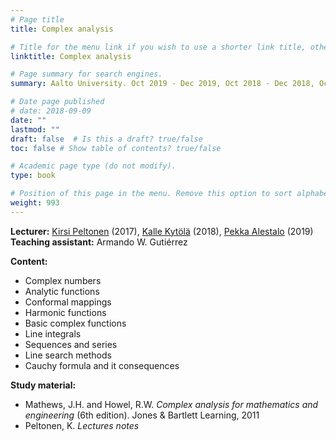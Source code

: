 ```yaml
---
# Page title
title: Complex analysis

# Title for the menu link if you wish to use a shorter link title, otherwise remove this option.
linktitle: Complex analysis

# Page summary for search engines.
summary: Aalto University. Oct 2019 - Dec 2019, Oct 2018 - Dec 2018, Oct 2017 - Dec 2017

# Date page published
# date: 2018-09-09
date: ""
lastmod: ""
draft: false  # Is this a draft? true/false
toc: false # Show table of contents? true/false

# Academic page type (do not modify).
type: book

# Position of this page in the menu. Remove this option to sort alphabetically.
weight: 993
---
```


**Lecturer:** [Kirsi Peltonen](https://math.aalto.fi/en/people/kirsi.peltonen) (2017), [Kalle Kytölä](http://math.aalto.fi/~kkytola/) (2018), [Pekka Alestalo](http://math.aalto.fi/en/people/pekka.alestalo) (2019)     
**Teaching assistant:** Armando W. Gutiérrez     

**Content:**    
+ Complex numbers    
+ Analytic functions     
+ Conformal mappings   
+ Harmonic functions     
+ Basic complex functions   
+ Line integrals   
+ Sequences and series   
+ Line search methods   
+ Cauchy formula and it consequences     

**Study material:**   
+ Mathews, J.H. and Howel, R.W. *Complex analysis for mathematics and engineering* (6th edition). Jones & Bartlett Learning, 2011      
+ Peltonen, K. *Lectures notes*
